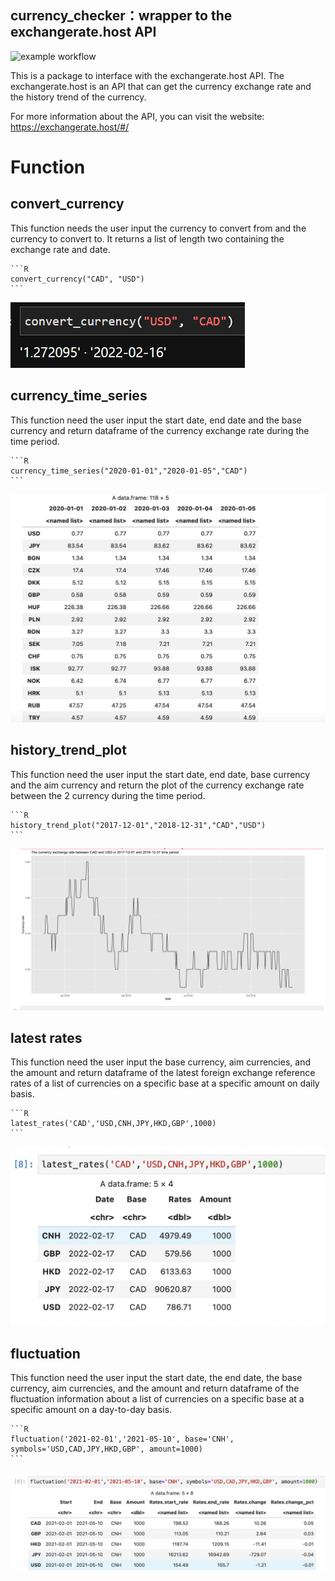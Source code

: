 ## currency_checker：wrapper to the exchangerate.host API

![example workflow](https://github.com/ysun822/currencychecker/actions/workflows/R-CMD_check.yaml/badge.svg)

This is a package to interface with the exchangerate.host API. The exchangerate.host is an API that can get the currency exchange rate and the history trend of the currency. 

For more information about the API, you can visit the website: https://exchangerate.host/#/

# Function

## convert_currency

This function needs the user input the currency to convert from and the currency to convert to. It returns a list of length two containing the exchange rate and date. 

    ```R
    convert_currency("CAD", "USD")
    ```
    
![Output Picture](picture/convert_currency.png)

## currency_time_series

This function need the user input the start date, end date and the base currency and return dataframe of the currency exchange rate during the time period. 

    ```R
    currency_time_series("2020-01-01","2020-01-05","CAD")
    ```
    
![Output Picture](picture/currency_time_series.jpg)
    

## history_trend_plot

This function need the user input the start date, end date, base currency and the aim currency and return the plot of the currency exchange rate between the 2 currency during the time period.

    ```R
    history_trend_plot("2017-12-01","2018-12-31","CAD","USD")
    ```
    
    
![Output Picture](picture/history_trend_plot.jpg)

## latest rates

This function need the user input the base currency, aim currencies, and the amount and return dataframe of the latest foreign exchange reference rates of a list of currencies on a specific base at a specific amount on daily basis. 

    ```R
    latest_rates('CAD','USD,CNH,JPY,HKD,GBP',1000)
    ```
    
    
![Output Picture](picture/latest_rates_output.jpg)

## fluctuation

This function need the user input the start date, the end date, the base currency, aim currencies, and the amount and return dataframe of the fluctuation information about a list of currencies on a specific base at a specific amount on a day-to-day basis. 

    ```R
    fluctuation('2021-02-01','2021-05-10', base='CNH', symbols='USD,CAD,JPY,HKD,GBP', amount=1000)
    ```
    
    
![Output Picture](picture/fluctuation_output.jpg)
